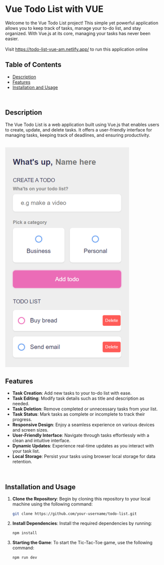 # Vue Todo List with VUE

Welcome to the Vue Todo List project! This simple yet powerful application allows you to keep track of tasks, manage your to-do list, and stay organized. With Vue.js at its core, managing your tasks has never been easier.
<br>
<br>
Visit https://todo-list-vue-am.netlify.app/ to run this application online
<br>

## Table of Contents

- [Description](#description)
- [Features](#features)
- [Installation and Usage](#installation-and-usage)

<br>

## Description

The Vue Todo List is a web application built using Vue.js that enables users to create, update, and delete tasks. It offers a user-friendly interface for managing tasks, keeping track of deadlines, and ensuring productivity.

<br>

<img src="https://github.com/AndreaBitmind/todoList_vue/blob/master/todoList-vue.png?raw=true" alt="home view from tablet breakpoint" width="400"/>


<br>

## Features

- **Task Creation**: Add new tasks to your to-do list with ease.
- **Task Editing**: Modify task details such as title and description as needed.
- **Task Deletion**: Remove completed or unnecessary tasks from your list.
- **Task Status**: Mark tasks as complete or incomplete to track their progress.
- **Responsive Design**: Enjoy a seamless experience on various devices and screen sizes.
- **User-Friendly Interface**: Navigate through tasks effortlessly with a clean and intuitive interface.
- **Dynamic Updates**: Experience real-time updates as you interact with your task list.
- **Local Storage**: Persist your tasks using browser local storage for data retention.

<br>

## Installation and Usage

1. **Clone the Repository**: Begin by cloning this repository to your local machine using the following command:

   ```sh
   git clone https://github.com/your-username/todo-list.git
   ```
2. **Install Dependencies**: Install the required dependencies by running:
      ```sh
   npm install
   ```
3. **Starting the Game**: To start the Tic-Tac-Toe game, use the following command:
      ```sh
   npm run dev
   ```

   

